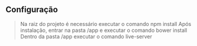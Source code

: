 ## Configuração 
> Na raiz do projeto é necessário executar o comando npm install
> Após instalação, entrar na pasta /app e executar o comando bower install
> Dentro da pasta /app executar o comando live-server